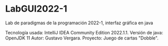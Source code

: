 # LabGUI2022-1
Lab de paradigmas de la programación 2022-1, interfaz gráfica en java

Tecnología usada: IntelliJ IDEA Community Edition 2022.1.1.
Versión de java: OpenJDK 11
Autor: Gustavo Vergara.
Proyecto: Juego de cartas "Dobble".